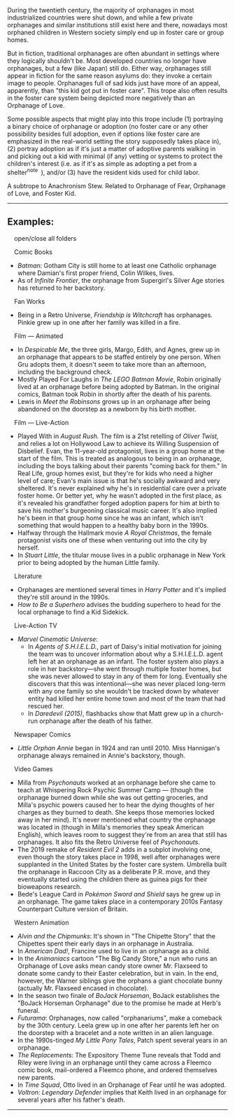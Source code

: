 During the twentieth century, the majority of orphanages in most industrialized countries were shut down, and while a few private orphanages and similar institutions still exist here and there, nowadays most orphaned children in Western society simply end up in foster care or group homes.

But in fiction, traditional orphanages are often abundant in settings where they logically shouldn't be. Most developed countries no longer have orphanages, but a few (like Japan) still do. Either way, orphanages still appear in fiction for the same reason asylums do: they invoke a certain image to people. Orphanages full of sad kids just have more of an appeal, apparently, than "this kid got put in foster care". This trope also often results in the foster care system being depicted more negatively than an Orphanage of Love.

Some possible aspects that might play into this trope include (1) portraying a binary choice of orphanage or adoption (no foster care or any other possibility besides full adoption, even if options like foster care are emphasized in the real-world setting the story supposedly takes place in), (2) portray adoption as if it's just a matter of adoptive parents walking in and picking out a kid with minimal (if any) vetting or systems to protect the children's interest (i.e. as if it's as simple as adopting a pet from a shelter<sup>note&nbsp;</sup> ), and/or (3) have the resident kids used for child labor.

A subtrope to Anachronism Stew. Related to Orphanage of Fear, Orphanage of Love, and Foster Kid.

___

## Examples:

    open/close all folders 

    Comic Books 

-   _Batman_: Gotham City is still home to at least one Catholic orphanage where Damian's first proper friend, Colin Wilkes, lives.
-   As of _Infinite Frontier_, the orphanage from Supergirl's Silver Age stories has returned to her backstory.

    Fan Works 

-   Being in a Retro Universe, _Friendship is Witchcraft_ has orphanages. Pinkie grew up in one after her family was killed in a fire.

    Film — Animated 

-   In _Despicable Me_, the three girls, Margo, Edith, and Agnes, grew up in an orphanage that appears to be staffed entirely by one person. When Gru adopts them, it doesn't seem to take more than an afternoon, including the background check.
-   Mostly Played For Laughs in _The LEGO Batman Movie_, Robin originally lived at an orphanage before being adopted by Batman. In the original comics, Batman took Robin in shortly after the death of his parents.
-   Lewis in _Meet the Robinsons_ grows up in an orphanage after being abandoned on the doorstep as a newborn by his birth mother.

    Film — Live-Action 

-   Played With in _August Rush._ The film is a 21st retelling of _Oliver Twist,_ and relies a lot on Hollywood Law to achieve its Willing Suspension of Disbelief. Evan, the 11-year-old protagonist, lives in a group home at the start of the film. This is treated as analogous to being in an orphanage, including the boys talking about their parents "coming back for them." In Real Life, group homes exist, but they're for kids who need a higher level of care; Evan's main issue is that he's socially awkward and very sheltered. It's never explained why he's in residential care over a private foster home. Or better yet, why he wasn't adopted in the first place, as it's revealed his grandfather forged adoption papers for him at birth to save his mother's burgeoning classical music career. It's also implied he's been in that group home since he was an infant, which isn't something that would happen to a healthy baby born in the 1990s.
-   Halfway through the Hallmark movie _A Royal Christmas_, the female protagonist visits one of these when venturing out into the city by herself.
-   In _Stuart Little_, the titular mouse lives in a public orphanage in New York prior to being adopted by the human Little family.

    Literature 

-   Orphanages are mentioned several times in _Harry Potter_ and it's implied they're still around in the 1990s.
-   _How to Be a Superhero_ advises the budding superhero to head for the local orphanage to find a Kid Sidekick.

    Live-Action TV 

-   _Marvel Cinematic Universe_:
    -   In _Agents of S.H.I.E.L.D._, part of Daisy's initial motivation for joining the team was to uncover information about why a S.H.I.E.L.D. agent left her at an orphanage as an infant. The foster system also plays a role in her backstory—she went through multiple foster homes, but she was never allowed to stay in any of them for long. Eventually she discovers that this was intentional—she was never placed long-term with any one family so she wouldn't be tracked down by whatever entity had killed her entire home town and most of the team that had rescued her.
    -   In _Daredevil (2015)_, flashbacks show that Matt grew up in a church-run orphanage after the death of his father.

    Newspaper Comics 

-   _Little Orphan Annie_ began in 1924 and ran until 2010. Miss Hannigan's orphanage always remained in Annie's backstory, though.

    Video Games 

-   Milla from _Psychonauts_ worked at an orphanage before she came to teach at Whispering Rock Psychic Summer Camp — (though the orphanage burned down while she was out getting groceries, and Milla's psychic powers caused her to hear the dying thoughts of her charges as they burned to death. She keeps those memories locked away in her mind). It's never mentioned what country the orphanage was located in (though in Milla's memories they speak American English), which leaves room to suggest they're from an area that still has orphanages. It also fits the Retro Universe feel of _Psychonauts_.
-   The 2019 remake of _Resident Evil 2_ adds in a subplot involving one, even though the story takes place in 1998, well after orphanages were supplanted in the United States by the foster care system. Umbrella built the orphanage in Raccoon City as a deliberate P.R. move, and they eventually started using the children there as guinea pigs for their bioweapons research.
-   Bede's League Card in _Pokémon Sword and Shield_ says he grew up in an orphanage. The game takes place in a contemporary 2010s Fantasy Counterpart Culture version of Britain.

    Western Animation 

-   _Alvin and the Chipmunks_: It's shown in "The Chipette Story" that the Chipettes spent their early days in an orphanage in Australia.
-   In _American Dad!_, Francine used to live in an orphanage as a child.
-   In the _Animaniacs_ cartoon "The Big Candy Store," a nun who runs an Orphanage of Love asks mean candy store owner Mr. Flaxseed to donate some candy to their Easter celebration, but in vain. In the end, however, the Warner siblings give the orphans a giant chocolate bunny (actually Mr. Flaxseed encased in chocolate).
-   In the season two finale of _BoJack Horseman_, BoJack establishes the "BoJack Horseman Orphanage" due to the promise he made at Herb's funeral.
-   _Futurama_: Orphanages, now called "orphanariums", make a comeback by the 30th century. Leela grew up in one after her parents left her on the doorstep with a bracelet and a note written in an alien language.
-   In the 1990s-tinged _My Little Pony Tales_, Patch spent several years in an orphanage.
-   _The Replacements_: The Expository Theme Tune reveals that Todd and Riley were living in an orphanage until they came across a Fleemco comic book, mail-ordered a Fleemco phone, and ordered themselves new parents.
-   In _Time Squad_, Otto lived in an Orphanage of Fear until he was adopted.
-   _Voltron: Legendary Defender_ implies that Keith lived in an orphanage for several years after his father's death.

___